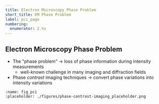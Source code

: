 ```yaml
---
title: Electron Microscopy Phase Problem
short_title: EM Phase Problem
label: pci_page
numbering:
  enumerator: 2.%s
---
```


## Electron Microscopy Phase Problem

- The "phase problem" &rarr; loss of phase information during intensity measurements
  - well-known challenge in many imaging and diffraction fields
- Phase _contrast_ imaging techniques &rarr; convert phase variations into intensity variations

```{figure} #app:phase-contrast-imaging
:name: fig_pci
:placeholder: ./figures/phase-contrast-imaging_placeholder.png
```
